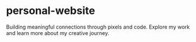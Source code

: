 # personal-website
Building meaningful connections through pixels and code. Explore my work and learn more about my creative journey.
